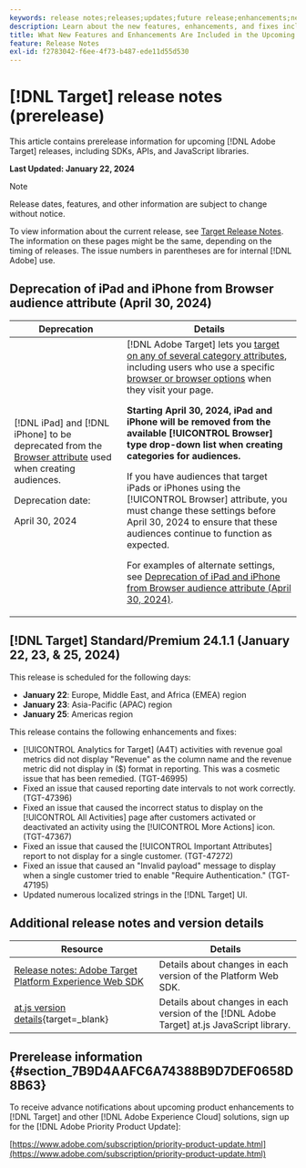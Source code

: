 ```yaml
---
keywords: release notes;releases;updates;future release;enhancements;new features;fixes;updates;prerelease 
description: Learn about the new features, enhancements, and fixes included in the upcoming release of [!DNL Adobe Target], including SDKs, APIs, and JavaScript libraries.
title: What New Features and Enhancements Are Included in the Upcoming [!DNL Target] Release?
feature: Release Notes
exl-id: f2783042-f6ee-4f73-b487-ede11d55d530
---
```

# [!DNL Target] release notes (prerelease)

This article contains prerelease information for upcoming [!DNL Adobe Target] releases, including SDKs, APIs, and JavaScript libraries.

**Last Updated: January 22, 2024**

>[!NOTE]
>
>Release dates, features, and other information are subject to change without notice.
>
>To view information about the current release, see [Target Release Notes](release-notes.md). The information on these pages might be the same, depending on the timing of releases. The issue numbers in parentheses are for internal [!DNL Adobe] use.

## Deprecation of iPad and iPhone from Browser audience attribute (April 30, 2024)

|Deprecation|Details|
|--- |--- |
|[!DNL iPad] and [!DNL iPhone] to be deprecated from the [Browser attribute](/help/main/c-target/c-audiences/c-target-rules/browser.md) used when creating audiences.<p>Deprecation date:<P>April 30, 2024|[!DNL Adobe Target] lets you [target on any of several category attributes](/help/main/c-target/c-audiences/c-target-rules/target-rules.md), including users who use a specific [browser or browser options](/help/main/c-target/c-audiences/c-target-rules/browser.md) when they visit your page.<P><B>Starting April 30, 2024, iPad and iPhone will be removed from the available [!UICONTROL Browser] type drop-down list when creating categories for audiences.</b><P>If you have audiences that target iPads or iPhones using the [!UICONTROL Browser] attribute, you must change these settings before April 30, 2024 to ensure that these audiences continue to function as expected.<p>For examples of alternate settings, see [Deprecation of iPad and iPhone from Browser audience attribute (April 30, 2024)](/help/main/c-target/c-audiences/c-target-rules/browser.md#deprecation).|

## [!DNL Target] Standard/Premium 24.1.1 (January 22, 23, & 25, 2024)

This release is scheduled for the following days:

* **January 22**: Europe, Middle East, and Africa (EMEA) region
* **January 23**: Asia-Pacific (APAC) region
* **January 25**: Americas region

This release contains the following enhancements and fixes:

* [!UICONTROL Analytics for Target] (A4T) activities with revenue goal metrics did not display "Revenue" as the column name and the revenue metric did not display in ($) format in reporting. This was a cosmetic issue that has been remedied. (TGT-46995)
* Fixed an issue that caused reporting date intervals to not work correctly. (TGT-47396)
* Fixed an issue that caused the incorrect status to display on the [!UICONTROL All Activities] page after customers activated or deactivated an activity using the [!UICONTROL More Actions] icon. (TGT-47367)
* Fixed an issue that caused the [!UICONTROL Important Attributes] report to not display for a single customer. (TGT-47272)
* Fixed an issue that caused an "Invalid payload" message to display when a single customer tried to enable "Require Authentication." (TGT-47195)
* Updated numerous localized strings in the [!DNL Target] UI.

## Additional release notes and version details

|Resource|Details|
|--- |--- |
|[Release notes: Adobe Target Platform Experience Web SDK](https://experienceleague.adobe.com/docs/experience-platform/edge/release-notes.html?lang=en)|Details about changes in each version of the Platform Web SDK.|
|[at.js version details](https://experienceleague.adobe.com/docs/target-dev/developer/client-side/at-js-implementation/target-atjs-versions.html){target=_blank}|Details about changes in each version of the [!DNL Adobe Target] at.js JavaScript library.|

## Prerelease information {#section_7B9D4AAFC6A74388B9D7DEF0658D8B63} 

To receive advance notifications about upcoming product enhancements to [!DNL Target] and other [!DNL Adobe Experience Cloud] solutions, sign up for the [!DNL Adobe Priority Product Update]:

[https://www.adobe.com/subscription/priority-product-update.html](https://www.adobe.com/subscription/priority-product-update.html)
